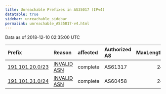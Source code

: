 ```yaml
---
title: Unreachable Prefixes in AS35017 (IPv4)
datatable: true
sidebar: unreachable_sidebar
permalink: unreachable_AS35017-v4.html
---
```


Data as of 2018-12-10 02:35:00 UTC


<div class="datatable-begin"></div>

| Prefix                                                   | Reason                                                                                                 | affected   | Authorized AS   |   MaxLength | Anchor                                         |   unreachable /24s |
|:---------------------------------------------------------|:-------------------------------------------------------------------------------------------------------|:-----------|:----------------|------------:|:-----------------------------------------------|-------------------:|
| [191.101.20.0/23](https://stat.ripe.net/191.101.20.0/23) | [INVALID ASN](https://rpki-validator.ripe.net/announcement-preview?asn=AS35017&prefix=191.101.20.0/23) | complete   | AS61317         |          24 | [LACNIC](unreachable_LACNIC_RPKI_Root-v4.html) |                  2 |
| [191.101.31.0/24](https://stat.ripe.net/191.101.31.0/24) | [INVALID ASN](https://rpki-validator.ripe.net/announcement-preview?asn=AS35017&prefix=191.101.31.0/24) | complete   | AS60458         |          24 | [LACNIC](unreachable_LACNIC_RPKI_Root-v4.html) |                  1 |

<div class="datatable-end"></div>